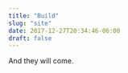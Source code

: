 ```yaml
---
title: "Build"
slug: "site"
date: 2017-12-27T20:34:46-06:00
draft: false
---
```

And they will come.

